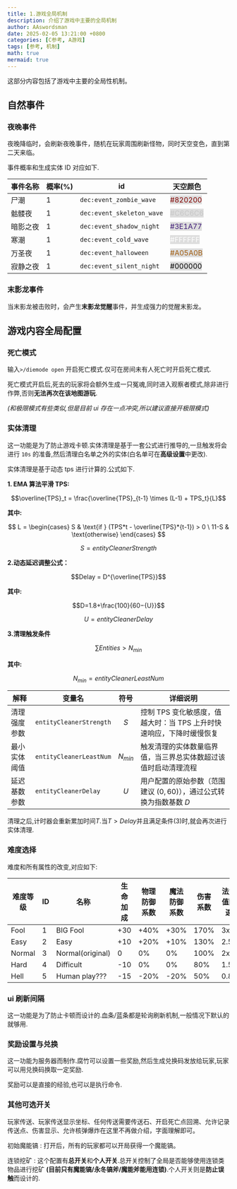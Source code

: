 ```yaml
---
title: 1.游戏全局机制
description: 介绍了游戏中主要的全局机制
author: AAswordsman
date: 2025-02-05 13:21:00 +0800
categories: [C参考, A游戏]
tags: [参考, 机制]
math: true
mermaid: true
---
```


这部分内容包括了游戏中主要的全局性机制。

## 自然事件

### 夜晚事件

夜晚降临时，会刷新夜晚事件，随机在玩家周围刷新怪物，同时天空变色，直到第二天来临。

事件概率和生成实体 ID 对应如下.

| 事件名称 | 概率(%) | id                        | 天空颜色                                                               |
| -------- | ------- | ------------------------- | ---------------------------------------------------------------------- |
| 尸潮     | 1       | `dec:event_zombie_wave`   | <font color='#820200' style="background-color:#DDDDDD;">#820200</font> |
| 骷髅夜   | 1       | `dec:event_skeleton_wave` | <font color='#C6C6C6' style="background-color:#DDDDDD;">#C6C6C6</font> |
| 暗影之夜 | 1       | `dec:event_shadow_night`  | <font color='#3E1A77' style="background-color:#DDDDDD;">#3E1A77</font> |
| 寒潮     | 1       | `dec:event_cold_wave`     | <font color='#FFFFFF' style="background-color:#DDDDDD;">#FFFFFF</font> |
| 万圣夜   | 1       | `dec:event_halloween`     | <font color='#A05A0B' style="background-color:#DDDDDD;">#A05A0B</font> |
| 寂静之夜 | 1       | `dec:event_silent_night`  | <font color='#000000' style="background-color:#DDDDDD;">#000000</font> |

### 末影龙事件

当末影龙被击败时，会产生**末影龙觉醒**事件，并生成强力的觉醒末影龙。

## 游戏内容全局配置

### 死亡模式

输入`>/diemode open` 开启死亡模式.仅可在房间未有人死亡时开启死亡模式.

死亡模式开启后,死去的玩家将会额外生成一只冤魂,同时进入观察者模式,除非进行作弊,否则**无法再次在该地图游玩**.

_(和极限模式有些类似,但是目前 ui 存在一点冲突,所以建议直接开极限模式)_

### 实体清理

这一功能是为了防止游戏卡顿.实体清理是基于一套公式进行推导的,一旦触发将会进行 `10s` 的准备,然后清理白名单之外的实体(白名单可在**高级设置**中更改).

实体清理是基于动态 tps 进行计算的.公式如下.

**1. EMA 算法平滑 TPS:**

$$\overline{TPS}_t = \frac{\overline{TPS}_{t-1} \times (L-1) + TPS_t}{L}$$

**其中:**

$$
L = \begin{cases}
S & \text{if } (TPS*t - \overline{TPS}*{t-1}) > 0 \
11-S & \text{otherwise}
\end{cases}
$$

$$
S = entityCleanerStrength
$$

**2.动态延迟调整公式：**

$$Delay = D^{\overline{TPS}}$$

**其中:**

$$D=1.8+\frac{100}{60−{U}}$$

$$U = entityCleanerDelay$$

**3.清理触发条件**

$$\sum Entities > N_{min}$$

**其中:**

$$N_{min}= entityCleanerLeastNum$$

| 解释         | 变量名                  | 符号        | 详细说明                                                             |
| ------------ | ----------------------- | ----------- | -------------------------------------------------------------------- |
| 清理强度参数 | `entityCleanerStrength` | $$S$$       | 控制 TPS 变化敏感度，值越大时：当 TPS 上升时快速响应，下降时缓慢恢复 |
| 最小实体阈值 | `entityCleanerLeastNum` | $$N_{min}$$ | 触发清理的实体数量临界值，当三界总实体数超过该值时启动清理流程       |
| 延迟基数参数 | `entityCleanerDelay`    | $$U$$       | 用户配置的原始参数（范围建议 $(0,60)$），通过公式转换为指数基数 $D$  |

清理之后,计时器会重新累加时间$T$.当$T > Delay$并且满足条件(3)时,就会再次进行实体清理.

### 难度选择

难度和所有属性的改变,对应如下:

| 难度等级 | ID  | 名称             | 生命加成 | 物理防御系数 | 魔法防御系数 | 伤害系数 | 法力值回速 | 冷却减缩 | 经验倍数 |
| -------- | --- | ---------------- | -------- | ------------ | ------------ | -------- | ---------- | -------- | -------- |
| Fool     | 1   | BIG Fool         | +30      | +40%         | +30%         | 170%     | 3x         | 1.8x     | 4x       |
| Easy     | 2   | Easy             | +10      | +20%         | +10%         | 130%     | 2.5x       | 1.3x     | 2x       |
| Normal   | 3   | Normal(original) | 0        | 0%           | 0%           | 100%     | 2x         | 1x       | 1x       |
| Hard     | 4   | Difficult        | -10      | 0%           | 0%           | 80%      | 1.5x       | 0.8x     | 0.75x    |
| Hell     | 5   | Human play???    | -15      | -20%         | -20%         | 50%      | 0.8x       | 0.6x     | 0.5x     |

### ui 刷新间隔

这一功能是为了防止卡顿而设计的.血条/蓝条都是轮询刷新机制,一般情况下默认的就够用.

### 奖励设置与兑换

这一功能为服务器而制作.腐竹可以设置一些奖励,然后生成兑换码发放给玩家,玩家可以用兑换码换取一定奖励.

奖励可以是直接的经验,也可以是执行命令.

### 其他可选开关

玩家传送、玩家传送显示坐标、任何传送需要传送石、开启死亡点回溯、允许记录传送点、伤害显示、允许核弹爆炸在这里不再做介绍，字面理解即可。

初始魔能镐
: 打开后，所有的玩家都可以开局获得一个魔能镐。

连锁挖矿
: 这个配置有**总开关**和**个人开关**.总开关控制了全局是否能够使用连锁类物品进行挖矿 **(目前只有魔能镐/永冬镐斧/魔能斧能用连锁)**.个人开关则是**防止误触**而设计的.

